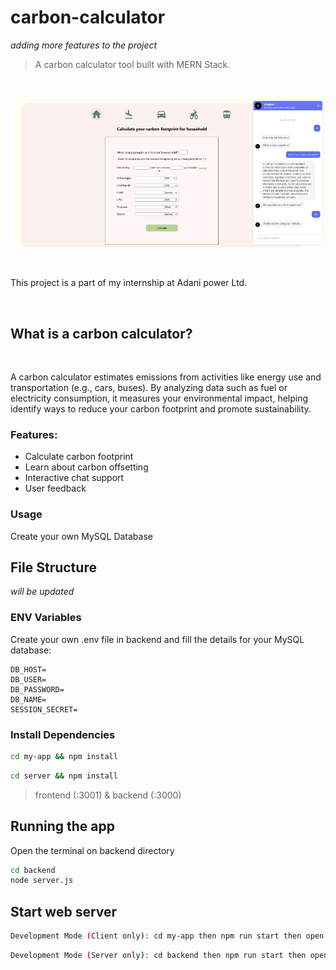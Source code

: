 # carbon-calculator 
_adding more features to the  project_  

> A carbon calculator tool built with MERN Stack.

<br>

 
![website](https://raw.githubusercontent.com/tanya166/images/main/image1.png)


<br>

This project is a part of my internship at Adani power Ltd.

<br>


## What is a carbon calculator?  

<br>

A carbon calculator estimates emissions from activities like energy use and transportation (e.g., cars, buses). By analyzing data such as fuel or electricity consumption, it measures your environmental impact, helping identify ways to reduce your carbon footprint and promote sustainability.  


### Features:  

- Calculate carbon footprint
- Learn about carbon offsetting
- Interactive chat support
- User feedback 

### Usage  

Create your own MySQL Database  

## File Structure  
_will be updated_

### ENV Variables 

 Create your own .env file in backend and fill the details for your MySQL database:    
```
DB_HOST=  
DB_USER=  
DB_PASSWORD=    
DB_NAME=  
SESSION_SECRET=  
 ```
### Install Dependencies  

```bash
cd my-app && npm install
```

```bash
cd server && npm install
```

> frontend (:3001) & backend (:3000)

## Running the app  
Open the terminal on backend directory  


```bash
cd backend
node server.js  
```
## Start web server  
```bash
Development Mode (Client only): cd my-app then npm run start then open http://localhost:3000 in a browser
```

```bash
Development Mode (Server only): cd backend then npm run start then open http://localhost:5000 in a browser
```
<br>
